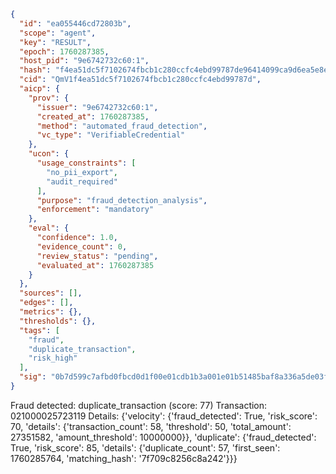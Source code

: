 ```json
{
  "id": "ea055446cd72803b",
  "scope": "agent",
  "key": "RESULT",
  "epoch": 1760287385,
  "host_pid": "9e6742732c60:1",
  "hash": "f4ea51dc5f7102674fbcb1c280ccfc4ebd99787de96414099ca9d6ea5e8e2b33",
  "cid": "QmV1f4ea51dc5f7102674fbcb1c280ccfc4ebd99787d",
  "aicp": {
    "prov": {
      "issuer": "9e6742732c60:1",
      "created_at": 1760287385,
      "method": "automated_fraud_detection",
      "vc_type": "VerifiableCredential"
    },
    "ucon": {
      "usage_constraints": [
        "no_pii_export",
        "audit_required"
      ],
      "purpose": "fraud_detection_analysis",
      "enforcement": "mandatory"
    },
    "eval": {
      "confidence": 1.0,
      "evidence_count": 0,
      "review_status": "pending",
      "evaluated_at": 1760287385
    }
  },
  "sources": [],
  "edges": [],
  "metrics": {},
  "thresholds": {},
  "tags": [
    "fraud",
    "duplicate_transaction",
    "risk_high"
  ],
  "sig": "0b7d599c7afbd0fbcd0d1f00e01cdb1b3a001e01b51485baf8a336a5de03f568"
}
```

Fraud detected: duplicate_transaction (score: 77)
Transaction: 021000025723119
Details: {'velocity': {'fraud_detected': True, 'risk_score': 70, 'details': {'transaction_count': 58, 'threshold': 50, 'total_amount': 27351582, 'amount_threshold': 10000000}}, 'duplicate': {'fraud_detected': True, 'risk_score': 85, 'details': {'duplicate_count': 57, 'first_seen': 1760285764, 'matching_hash': '7f709c8256c8a242'}}}